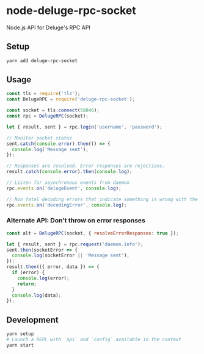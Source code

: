 # node-deluge-rpc-socket

Node.js API for Deluge's RPC API

## Setup

```bash
yarn add deluge-rpc-socket
```

## Usage

```js
const tls = require('tls');
const DelugeRPC = require('deluge-rpc-socket');

const socket = tls.connect(58846);
const rpc = DelugeRPC(socket);

let { result, sent } = rpc.login('username', 'password');

// Monitor socket status
sent.catch(console.error).then(() => {
  console.log('Message sent');
});

// Responses are resolved. Error responses are rejections.
result.catch(console.error).then(console.log);

// Listen for asynchronous events from daemon
rpc.events.on('delugeEvent', console.log);

// Non fatal decoding errors that indicate something is wrong with the protocol...
rpc.events.on('decodingError', console.log);
```

### Alternate API: Don't throw on error responses

```js
const alt = DelugeRPC(socket, { resolveErrorResponses: true });

let { result, sent } = rpc.request('daemon.info');
sent.then(socketError => {
  console.log(socketError || 'Message sent');
});
result.then(({ error, data }) => {
  if (error) {
    console.log(error);
    return;
  }
  console.log(data);
});
```

## Development

```bash
yarn setup
# Launch a REPL with `api` and `config` available in the context
yarn start
```
